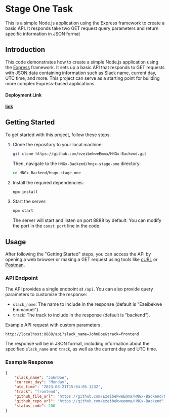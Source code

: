 # Stage One Task

This is a simple Node.js application using the Express framework to create a basic API. It responds take two GET request query parameters and return specific information in JSON format

## Introduction

This code demonstrates how to create a simple Node.js application using the [Express](https://expressjs.com/) framework. It sets up a basic API that responds to GET requests with JSON data containing information such as Slack name, current day, UTC time, and more. This project can serve as a starting point for building more complex Express-based applications.

#### Deployment Link

**[link]()**

## Getting Started

To get started with this project, follow these steps:

1. Clone the repository to your local machine:

    ```bash
    git clone https://github.com/ezeibekweEmma/HNGx-Backend.git
    ```

    Then, navigate to the `HNGx-Backend/hngx-stage-one` directory:

    ```bash
    cd HNGx-Backend/hngx-stage-one
    ```

2. Install the required dependencies:

    ```bash
    npm install
    ```

3. Start the server:

    ```bash
    npm start
    ```

    The server will start and listen on port 8888 by default. You can modify the port in the `const port` line in the code.

## Usage

After following the "Getting Started" steps, you can access the API by opening a web browser or making a GET request using tools like [cURL](https://curl.se/) or [Postman](https://www.postman.com/).

### API Endpoint

The API provides a single endpoint at `/api`. You can also provide query parameters to customize the response:

-   `slack_name`: The name to include in the response (default is "Ezeibekwe Emmanuel").
-   `track`: The track to include in the response (default is "backend").

Example API request with custom parameters:

```
http://localhost:8888/api?slack_name=JohnDoe&track=frontend
```

The response will be in JSON format, including information about the specified `slack_name` and `track`, as well as the current day and UTC time.

### Example Response

```json
{
    "slack_name": "JohnDoe",
    "current_day": "Monday",
    "utc_time": "2023-08-21T15:04:05.123Z",
    "track": "frontend",
    "github_file_url": "https://github.com/EzeibekweEmma/HNGx-Backend/blob/main/hngx-stage-one/index.js",
    "github_repo_url": "https://github.com/ezeibekweemma/HNGx-Backend",
    "status_code": 200
}
```
